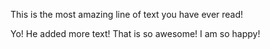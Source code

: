 This is the most amazing line of text you have ever read!

Yo! He added more text! That is so awesome! I am so happy!
